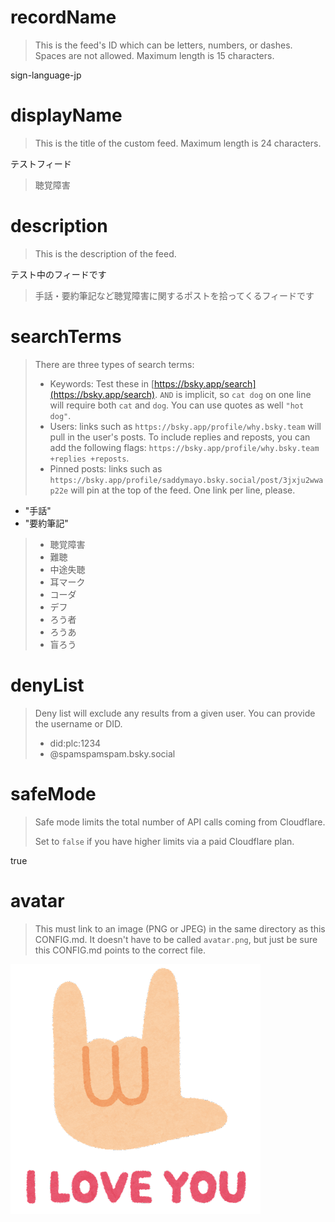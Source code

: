 
# recordName

> This is the feed's ID which can be letters, numbers, or dashes. Spaces are not allowed. Maximum length is 15 characters.

sign-language-jp

# displayName

> This is the title of the custom feed. Maximum length is 24 characters.

テストフィード
> 聴覚障害

# description

> This is the description of the feed.

テスト中のフィードです
> 手話・要約筆記など聴覚障害に関するポストを拾ってくるフィードです

# searchTerms

> There are three types of search terms:
>
> - Keywords: Test these in [https://bsky.app/search](https://bsky.app/search). `AND` is implicit, so `cat dog` on one line will require both `cat` and `dog`. You can use quotes as well `"hot dog"`.
> - Users: links such as `https://bsky.app/profile/why.bsky.team` will pull in the user's posts. To include replies and reposts, you can add the following flags: `https://bsky.app/profile/why.bsky.team +replies +reposts`.
> - Pinned posts: links such as `https://bsky.app/profile/saddymayo.bsky.social/post/3jxju2wwap22e` will pin at the top of the feed. One link per line, please.

- "手話"
- "要約筆記"
> - 聴覚障害
> - 難聴
> - 中途失聴
> - 耳マーク
> - コーダ
> - デフ
> - ろう者
> - ろうあ
> - 盲ろう

# denyList

> Deny list will exclude any results from a given user. You can provide the username or DID.
>
> - did:plc:1234
> - @spamspamspam.bsky.social

# safeMode

> Safe mode limits the total number of API calls coming from Cloudflare.
>
> Set to `false` if you have higher limits via a paid Cloudflare plan.

true

# avatar

> This must link to an image (PNG or JPEG) in the same directory as this CONFIG.md. It doesn't have to be called `avatar.png`, but just be sure this CONFIG.md points to the correct file.

![](avatar.png)

